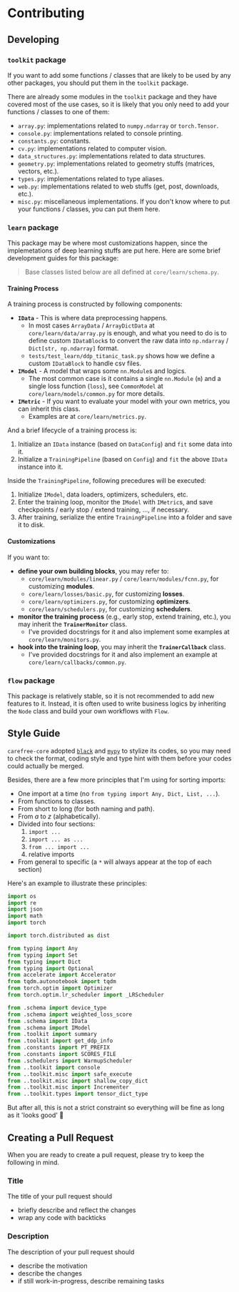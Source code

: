# Contributing

## Developing

### `toolkit` package

If you want to add some functions / classes that are likely to be used by any other packages, you should put them in the `toolkit` package.

There are already some modules in the `toolkit` package and they have covered most of the use cases, so it is likely that you only need to add your functions / classes to one of them:

- `array.py`: implementations related to `numpy.ndarray` or `torch.Tensor`.
- `console.py`: implementations related to console printing.
- `constants.py`: constants.
- `cv.py`: implementations related to computer vision.
- `data_structures.py`: implementations related to data structures.
- `geometry.py`: implementations related to geometry stuffs (matrices, vectors, etc.).
- `types.py`: implementations related to type aliases.
- `web.py`: implementations related to web stuffs (get, post, downloads, etc.).
- `misc.py`: miscellaneous implementations. If you don't know where to put your functions / classes, you can put them here.

### `learn` package

This package may be where most customizations happen, since the implemetations of deep learning stuffs are put here. Here are some brief development guides for this package:

> Base classes listed below are all defined at `core/learn/schema.py`.

#### Training Process

A training process is constructed by following components:

- **`IData`** - This is where data preprocessing happens.
  - In most cases `ArrayData` / `ArrayDictData` at `core/learn/data/array.py` is enough, and what you need to do is to define custom `IDataBlock`s to convert the raw data into `np.ndarray` / `Dict[str, np.ndarray]` format.
  - `tests/test_learn/ddp_titanic_task.py` shows how we define a custom `IDataBlock` to handle csv files.
- **`IModel`** - A model that wraps some `nn.Module`s and logics.
  - The most common case is it contains a single `nn.Module` (`m`) and a single loss function (`loss`), see `CommonModel` at `core/learn/models/common.py` for more details.
- **`IMetric`** - If you want to evaluate your model with your own metrics, you can inherit this class.
  - Examples are at `core/learn/metrics.py`.

And a brief lifecycle of a training process is:

1. Initialize an `IData` instance (based on `DataConfig`) and `fit` some data into it.
2. Initialize a `TrainingPipeline` (based on `Config`) and `fit` the above `IData` instance into it.

Inside the `TrainingPipeline`, following precedures will be executed:

1. Initialize `IModel`, data loaders, optimizers, schedulers, etc.
2. Enter the training loop, monitor the `IModel` with `IMetric`s, and save checkpoints / early stop / extend training, ..., if necessary.
3. After training, serialize the entire `TrainingPipeline` into a folder and save it to disk.

#### Customizations

If you want to:

- **define your own building blocks**, you may refer to:
  - `core/learn/modules/linear.py` / `core/learn/modules/fcnn.py`, for customizing **modules**.
  - `core/learn/losses/basic.py`, for customizing **losses**.
  - `core/learn/optimizers.py`, for customizing **optimizers**.
  - `core/learn/schedulers.py`, for customizing **schedulers**.
- **monitor the training process** (e.g., early stop, extend training, etc.), you may inherit the **`TrainerMonitor`** class.
  - I've provided docstrings for it and also implement some examples at `core/learn/monitors.py`.
- **hook into the training loop**, you may inherit the **`TrainerCallback`** class.
  - I've provided docstrings for it and also implement an example at `core/learn/callbacks/common.py`.

### `flow` package

This package is relatively stable, so it is not recommended to add new features to it. Instead, it is often used to write business logics by inheriting the `Node` class and build your own workflows with `Flow`.

## Style Guide

`carefree-core` adopted [`black`](https://github.com/psf/black) and [`mypy`](https://github.com/python/mypy) to stylize its codes, so you may need to check the format, coding style and type hint with them before your codes could actually be merged.

Besides, there are a few more principles that I'm using for sorting imports:
- One import at a time (no `from typing import Any, Dict, List, ...`).
- From functions to classes.
- From short to long (for both naming and path).
- From *a* to *z* (alphabetically).
- Divided into four sections:
  1. `import ...`
  2. `import ... as ...`
  3. `from ... import ...`
  4. relative imports
- From general to specific (a `*` will always appear at the top of each section)

Here's an example to illustrate these principles:

```python
import os
import re
import json
import math
import torch

import torch.distributed as dist

from typing import Any
from typing import Set
from typing import Dict
from typing import Optional
from accelerate import Accelerator
from tqdm.autonotebook import tqdm
from torch.optim import Optimizer
from torch.optim.lr_scheduler import _LRScheduler

from .schema import device_type
from .schema import weighted_loss_score
from .schema import IData
from .schema import IModel
from .toolkit import summary
from .toolkit import get_ddp_info
from .constants import PT_PREFIX
from .constants import SCORES_FILE
from .schedulers import WarmupScheduler
from ..toolkit import console
from ..toolkit.misc import safe_execute
from ..toolkit.misc import shallow_copy_dict
from ..toolkit.misc import Incrementer
from ..toolkit.types import tensor_dict_type
```

But after all, this is not a strict constraint so everything will be fine as long as it 'looks good' 🤣

## Creating a Pull Request

When you are ready to create a pull request, please try to keep the following in mind.

### Title

The title of your pull request should

- briefly describe and reflect the changes
- wrap any code with backticks

### Description

The description of your pull request should

- describe the motivation
- describe the changes
- if still work-in-progress, describe remaining tasks
